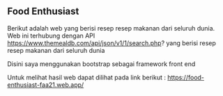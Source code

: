 ## Food Enthusiast 

Berikut adalah web yang berisi resep resep makanan dari seluruh dunia.
Web ini terhubung dengan API https://www.themealdb.com/api/json/v1/1/search.php? yang berisi resep resep makanan dari seluruh dunia 

Disini saya menggunakan bootstrap sebagai framework front end 

Untuk melihat hasil web dapat dilihat pada link berikut : https://food-enthusiast-faa21.web.app/
